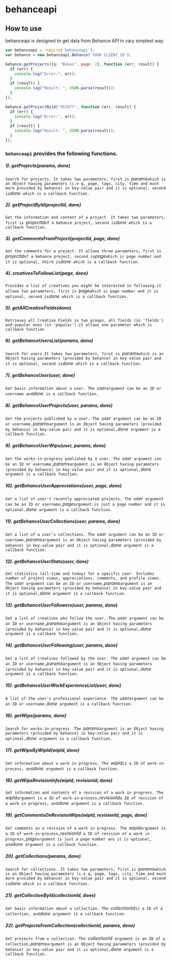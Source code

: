 # behanceapi

## How to use

behanceapi is designed to get data from  Behance API in vary simplest way. 

```javascript
var behanceapi = require('behanceapi');
var behance = new behanceapi.Behance('YOUR CLIENT_ID');

behance.getProjects({q: "Bikes", page: 2}, function (err, result) {
  if (err) {
    console.log("Error:", err);
  }
  if (result) {
    console.log("Result: ", JSON.parse(result));
  }
});

behance.getProjectById('957077', function (err, result) {
  if (err) {
    console.log("Error:", err);
  }
  if (result) {
    console.log("Result: ", JSON.parse(result));
  }
});
```
### `behanceapi` provides the following functions.

##### 1). getProjects(params, done)

`Search for projects. It takes two parameters, first is `*params*` which is an Object having parameters (i.e q, page, tags, city, time and much more provided by behance) in key-value pair and it is optional, second is `*done*` which is a callback function.`

##### 2). getProjectById(projectId, done)

`Get the information and content of a project. It takes two parameters, first is `*projectId*` of a behance project, second is `*done*` which is a callback function.`

##### 3). getCommentsFromProject(projectId, page, done)

`Get the comments for a project. It allows three parameters, first is `*projectId*` of a behance project, second is `*page*` which is page number and it is optional, third is `*done*` which is a callback function.`

##### 4). creativesToFollowList(page, done)

`Provides a list of creatives you might be interested in following.it allows two parameters, first is `*page*` which is page number and it is optional, second is `*done*` which is a callback function.`

##### 5). getAllCreativeFields(done)

`Retrieves all Creative Fields in two groups, all fields (in 'fields') and popular ones (in 'popular').it allows one parameter which is callback function`

##### 6). getBehanceUsersList(params, done)

`Search for users.It takes two parameters, first is `*params*` which is an Object having parameters (provided by behance) in key-value pair and it is optional, second is `*done*` which is a callback function.`

##### 7). getBehanceUser(user, done)

`Get basic information about a user. The `*user*` argument can be an ID or username and `*done*` is a callback function.`

##### 8). getBehanceUserProjects(user, params, done)

`Get the projects published by a user. The `*user*` argument can be an ID or username,`*params*` argument is an Object having parameters (provided by behance) in key-value pair and it is optional, `*done*` argument is a callback function.`

##### 9). getBehanceUserWips(user, params, done)

`Get the works-in-progress published by a user. The `*user*` argument can be an ID or username,`*params*` argument is an Object having parameters (provided by behance) in key-value pair and it is optional, `*done*` argument is a callback function.`

##### 10). getBehanceUserAppreciations(user, page, done)

`Get a list of user's recently appreciated projects. The `*user*` argument can be an ID or username,`*page*` argument is just a page number and it is optional, `*done*` argument is a callback function.`

##### 11). getBehanceUserCollections(user, params, done)

`Get a list of a user's collections. The `*user*` argument can be an ID or username,`*params*` argument is an Object having parameters (provided by behance) in key-value pair and it is optional, `*done*` argument is a callback function.`

##### 12). getBehanceUserStats(user, done)

`Get statistics (all-time and today) for a specific user. Includes number of project views, appreciations, comments, and profile views. The `*user*` argument can be an ID or username,`*params*` argument is an Object having parameters (provided by behance) in key-value pair and it is optional, `*done*` argument is a callback function.`

##### 13). getBehanceUserFollowers(user, params, done)

`Get a list of creatives who follow the user. The `*user*` argument can be an ID or username,`*params*` argument is an Object having parameters (provided by behance) in key-value pair and it is optional, `*done*` argument is a callback function.`

##### 14). getBehanceUserFollowing(user, params, done)

`Get a list of creatives followed by the user. The `*user*` argument can be an ID or username,`*params*` argument is an Object having parameters (provided by behance) in key-value pair and it is optional, `*done*` argument is a callback function.`

##### 15). getBehanceUserWorkExperienceList(user, done)

`A list of the user's professional experience. The `*user*` argument can be an ID or username, `*done*` argument is a callback function.`

##### 16). getWips(params, done)

`Search for works-in-progress. The `*params*` argument is an Object having parameters (provided by behance) in key-value pair and it is optional, `*done*` argument is a callback function.`

##### 17). getWipsByWipId(wipId, done)

`Get information about a work in progress. The `*wipId*` is a ID of work-in-process, and `*done*` argument is a callback function.`

##### 18). getWipsRevisionInfo(wipId, revisionId, done)

`Get information and contents of a revision of a work in progress. The `*wipId*` argument is a ID of work-in-process, `*revisionId*` a ID of revision of a work in progress, and `*done*` argument is a callback function.`

##### 19). getCommentsOnRevisionWips(wipId, revisionId, page, done)

`Get comments on a revision of a work in progress. The `*wipId*` argument is a ID of work-in-process, `*revisionId*` a ID of revision of a work in progress,`*page*` argument is just a page number ans it is optional, and `*done*` argument is a callback function.`

##### 20). getCollections(params, done)

`Search for collections. It takes two parameters, first is `*params*` which is an Object having parameters (i.e q, page, tags, city, time and much more provided by behance) in key-value pair and it is optional, second is `*done*` which is a callback function.`

##### 21). getCollectionById(collectionId, done)

`Get basic information about a collection. The `*collectionId*` is a ID of a collection, and `*done*` argument is a callback function.`

##### 22). getProjectsFromCollection(collectionId, params, done)

`Get projects from a collection. The `*collectionId*` argument is an ID of a collection,`*params*` argument is an Object having parameters (provided by behance) in key-value pair and it is optional, `*done*` argument is a callback function.`
